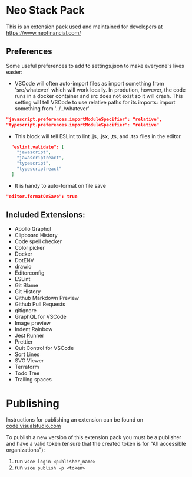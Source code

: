 # Neo Stack Pack

This is an extension pack used and maintained for developers at https://www.neofinancial.com/

## Preferences

Some useful preferences to add to settings.json to make everyone's lives easier:

- VSCode will often auto-import files as import something from 'src/whatever' which will work locally. In prodution, however, the code runs in a docker container and src does not exist so it will crash. This setting will tell VSCode to use relative paths for its imports: import something from '../../whatever'

```json
"javascript.preferences.importModuleSpecifier": "relative",
"typescript.preferences.importModuleSpecifier": "relative"
```

- This block will tell ESLint to lint .js, .jsx, ,ts, and .tsx files in the editor.

```json
  "eslint.validate": [
    "javascript",
    "javascriptreact",
    "typescript",
    "typescriptreact"
  ]
```

- It is handy to auto-format on file save

```json
"editor.formatOnSave": true
```

## Included Extensions:

- Apollo Graphql
- Clipboard History
- Code spell checker
- Color picker
- Docker
- DotENV
- drawio
- Editorconfig
- ESLint
- Git Blame
- Git History
- Github Markdown Preview
- Github Pull Requests
- gitignore
- GraphQL for VSCode
- Image preview
- Indent Rainbow
- Jest Runner
- Prettier
- Quit Control for VSCode
- Sort Lines
- SVG Viewer
- Terraform
- Todo Tree
- Trailing spaces

# Publishing

Instructions for publishing an extension can be found on [code.visualstudio.com](https://code.visualstudio.com/api/working-with-extensions/publishing-extension)

To publish a new version of this extension pack you must be a publisher and have a valid token (ensure that the created token is for "All accessible organizations"):

1. run `vsce login <publisher_name>`
1. run `vsce publish -p <token>`
